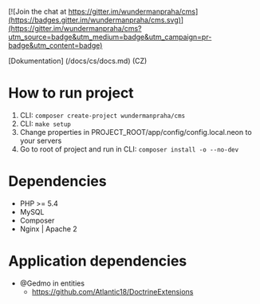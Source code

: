 [![Join the chat at https://gitter.im/wundermanpraha/cms](https://badges.gitter.im/wundermanpraha/cms.svg)](https://gitter.im/wundermanpraha/cms?utm_source=badge&utm_medium=badge&utm_campaign=pr-badge&utm_content=badge)

[Dokumentation] (/docs/cs/docs.md) (CZ)


How to run project
==================

1. CLI: `composer create-project wundermanpraha/cms`
1. CLI: `make setup`
1. Change properties in PROJECT_ROOT/app/config/config.local.neon to your servers
1. Go to root of project and run in CLI: `composer install -o --no-dev`

Dependencies
============

+ PHP >= 5.4
+ MySQL
+ Composer
+ Nginx | Apache 2

Application dependencies
========================
- @Gedmo in entities
	+ https://github.com/Atlantic18/DoctrineExtensions
